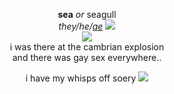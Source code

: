 <p align="center">
 <b>sea</b> <i>or</i> seagull<br>
 <i>they/he/<a href="http://my.pronoun.is/ae/" target="_blank" rel="noopener noreferrer">ae</a></i> <img src="https://cdn.discordapp.com/attachments/640704471042883654/997629644813652008/white_sparke.gif"><br>
 <img src="https://cdn.discordapp.com/attachments/640704471042883654/996441576085663744/IMG_4835.gif"><br>
 i was there at the cambrian explosion<br> and there was gay sex everywhere..<br>
</p>
<p align="center">
  i have my whisps off soery <img src="https://cdn.discordapp.com/attachments/640704471042883654/996880525795016755/peck.gif">
</p>
